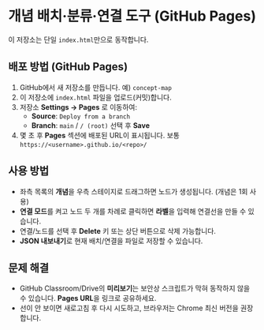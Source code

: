 # 개념 배치·분류·연결 도구 (GitHub Pages)

이 저장소는 단일 `index.html`만으로 동작합니다.

## 배포 방법 (GitHub Pages)
1. GitHub에서 새 저장소를 만듭니다. 예) `concept-map`
2. 이 저장소에 `index.html` 파일을 업로드(커밋)합니다.
3. 저장소 **Settings → Pages** 로 이동하여:
   - **Source**: `Deploy from a branch`
   - **Branch**: `main` / `/ (root)` 선택 후 **Save**
4. 몇 초 후 **Pages** 섹션에 배포된 URL이 표시됩니다. 보통 `https://<username>.github.io/<repo>/`

## 사용 방법
- 좌측 목록의 **개념**을 우측 스테이지로 드래그하면 노드가 생성됩니다. (개념은 1회 사용)
- **연결 모드**를 켜고 노드 두 개를 차례로 클릭하면 **라벨**을 입력해 연결선을 만들 수 있습니다.
- 연결/노드를 선택 후 **Delete** 키 또는 상단 버튼으로 삭제 가능합니다.
- **JSON 내보내기**로 현재 배치/연결을 파일로 저장할 수 있습니다.

## 문제 해결
- GitHub Classroom/Drive의 **미리보기**는 보안상 스크립트가 막혀 동작하지 않을 수 있습니다. **Pages URL**을 링크로 공유하세요.
- 선이 안 보이면 새로고침 후 다시 시도하고, 브라우저는 Chrome 최신 버전을 권장합니다.
